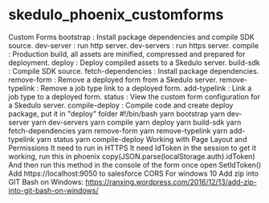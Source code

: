 # skedulo_phoenix_customforms

Custom Forms
bootstrap : Install package dependencies and compile SDK source.
dev-server : run http server.
dev-servers : run https server.
compile : Production build, all assets are minified, compressed and prepared for deployment.
deploy : Deploy compiled assets to a Skedulo server.
build-sdk : Compile SDK source.
fetch-dependencies : Install package dependencies.
remove-form : Remove a deployed form from a Skedulo server.
remove-typelink : Remove a job type link to a deployed form.
add-typelink : Link a job type to a deployed form.
status : View the custom form configuration for a Skedulo server.
compile-deploy : Compile code and create deploy package, put it in "deploy" folder
#!/bin/bash
yarn bootstrap
yarn dev-server
yarn dev-servers
yarn compile
yarn deploy
yarn build-sdk
yarn fetch-dependencies
yarn remove-form
yarn remove-typelink
yarn add-typelink
yarn status
yarn compile-deploy <package-name>
Working with Page Layout and Permissions
It need to run in HTTPS
It need IdToken in the session to get it working, run this in phoenix copy(JSON.parse(localStorage.auth).idToken)
And then run this method in the console of the form once open SetIdToken(<token here>)
Add https://localhost:9050 to salesforce CORS
For windows 10
Add zip into GIT Bash on Windows: https://ranxing.wordpress.com/2016/12/13/add-zip-into-git-bash-on-windows/
